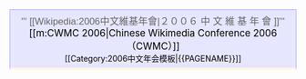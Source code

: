 <div style="border:1px solid #aaf;padding:.5em 1em .5em 1em;border-bottom:4px solid #fff6e0;background-color:#E6E6FF;color:000;text-align:center">
<big><font face="verdana,arial" color="#666">''' [[Wikipedia:2006中文維基年會|２００６ 中 文 維 基 年 會 ]]'''</font> [[m:CWMC 2006|Chinese Wikimedia Conference 2006 （CWMC）]]</big><br><noinclude>[[Category:2006中文年会模板|{{PAGENAME}}]]</noinclude>